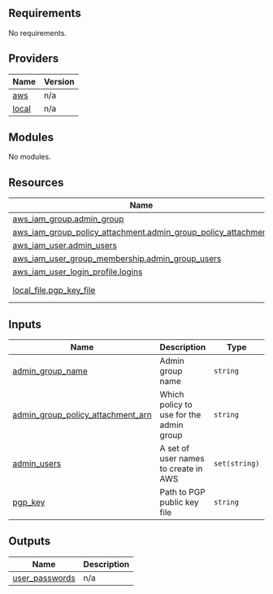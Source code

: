 <!-- BEGIN_TF_DOCS -->
## Requirements

No requirements.

## Providers

| Name | Version |
|------|---------|
| <a name="provider_aws"></a> [aws](#provider\_aws) | n/a |
| <a name="provider_local"></a> [local](#provider\_local) | n/a |

## Modules

No modules.

## Resources

| Name | Type |
|------|------|
| [aws_iam_group.admin_group](https://registry.terraform.io/providers/hashicorp/aws/latest/docs/resources/iam_group) | resource |
| [aws_iam_group_policy_attachment.admin_group_policy_attachment](https://registry.terraform.io/providers/hashicorp/aws/latest/docs/resources/iam_group_policy_attachment) | resource |
| [aws_iam_user.admin_users](https://registry.terraform.io/providers/hashicorp/aws/latest/docs/resources/iam_user) | resource |
| [aws_iam_user_group_membership.admin_group_users](https://registry.terraform.io/providers/hashicorp/aws/latest/docs/resources/iam_user_group_membership) | resource |
| [aws_iam_user_login_profile.logins](https://registry.terraform.io/providers/hashicorp/aws/latest/docs/resources/iam_user_login_profile) | resource |
| [local_file.pgp_key_file](https://registry.terraform.io/providers/hashicorp/local/latest/docs/data-sources/file) | data source |

## Inputs

| Name | Description | Type | Default | Required |
|------|-------------|------|---------|:--------:|
| <a name="input_admin_group_name"></a> [admin\_group\_name](#input\_admin\_group\_name) | Admin group name | `string` | n/a | yes |
| <a name="input_admin_group_policy_attachment_arn"></a> [admin\_group\_policy\_attachment\_arn](#input\_admin\_group\_policy\_attachment\_arn) | Which policy to use for the admin group | `string` | `"arn:aws:iam::aws:policy/AdministratorAccess"` | no |
| <a name="input_admin_users"></a> [admin\_users](#input\_admin\_users) | A set of user names to create in AWS | `set(string)` | n/a | yes |
| <a name="input_pgp_key"></a> [pgp\_key](#input\_pgp\_key) | Path to PGP public key file | `string` | n/a | yes |

## Outputs

| Name | Description |
|------|-------------|
| <a name="output_user_passwords"></a> [user\_passwords](#output\_user\_passwords) | n/a |
<!-- END_TF_DOCS -->